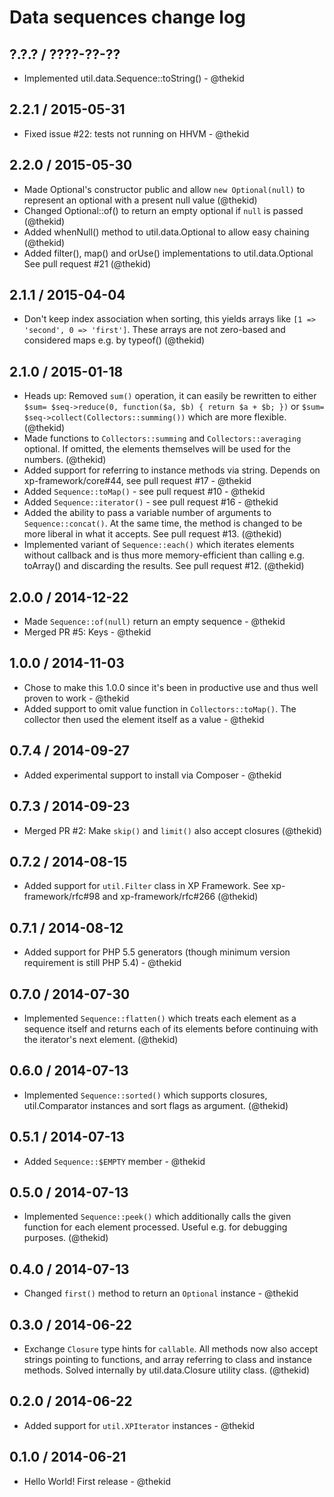 Data sequences change log
=========================

## ?.?.? / ????-??-??

* Implemented util.data.Sequence::toString() - @thekid

## 2.2.1 / 2015-05-31

* Fixed issue #22: tests not running on HHVM - @thekid

## 2.2.0 / 2015-05-30

* Made Optional's constructor public and allow `new Optional(null)` to
  represent an optional with a present null value
  (@thekid)
* Changed Optional::of() to return an empty optional if `null` is passed
  (@thekid)
* Added whenNull() method to util.data.Optional to allow easy chaining
  (@thekid)
* Added filter(), map() and orUse() implementations to util.data.Optional
  See pull request #21
  (@thekid)

## 2.1.1 / 2015-04-04

* Don't keep index association when sorting, this yields arrays like 
  `[1 => 'second', 0 => 'first']`. These arrays are not zero-based and
  considered maps e.g. by typeof()
  (@thekid)

## 2.1.0 / 2015-01-18

* Heads up: Removed `sum()` operation, it can easily be rewritten to
  either `$sum= $seq->reduce(0, function($a, $b) { return $a + $b; })`
  or `$sum= $seq->collect(Collectors::summing())` which are more flexible.
  (@thekid)
* Made functions to `Collectors::summing` and `Collectors::averaging`
  optional. If omitted, the elements themselves will be used for the
  numbers.
  (@thekid)
* Added support for referring to instance methods via string. Depends
  on xp-framework/core#44, see pull request #17 - @thekid
* Added `Sequence::toMap()` - see pull request #10 - @thekid
* Added `Sequence::iterator()` - see pull request #16 - @thekid
* Added the ability to pass a variable number of arguments to
  `Sequence::concat()`. At the same time, the method is changed to
  be more liberal in what it accepts. See pull request #13.
  (@thekid)
* Implemented variant of `Sequence::each()` which iterates elements
  without callback and is thus more memory-efficient than calling
  e.g. toArray() and discarding the results. See pull request #12.
  (@thekid)

## 2.0.0 / 2014-12-22

* Made `Sequence::of(null)` return an empty sequence - @thekid
* Merged PR #5: Keys - @thekid

## 1.0.0 / 2014-11-03

* Chose to make this 1.0.0 since it's been in productive use and thus
  well proven to work - @thekid
* Added support to omit value function in `Collectors::toMap()`. The
  collector then used the element itself as a value - @thekid

## 0.7.4 / 2014-09-27

* Added experimental support to install via Composer - @thekid

## 0.7.3 / 2014-09-23

* Merged PR #2: Make `skip()` and `limit()` also accept closures
  (@thekid)

## 0.7.2 / 2014-08-15

* Added support for `util.Filter` class in XP Framework. See xp-framework/rfc#98
  and xp-framework/rfc#266
  (@thekid)

## 0.7.1 / 2014-08-12

* Added support for PHP 5.5 generators (though minimum version requirement is
  still PHP 5.4) - @thekid

## 0.7.0 / 2014-07-30

* Implemented `Sequence::flatten()` which treats each element as a sequence
  itself and returns each of its elements before continuing with the iterator's
  next element.
  (@thekid)

## 0.6.0 / 2014-07-13

* Implemented `Sequence::sorted()` which supports closures, util.Comparator
  instances and sort flags as argument.
  (@thekid)

## 0.5.1 / 2014-07-13

* Added `Sequence::$EMPTY` member - @thekid

## 0.5.0 / 2014-07-13

* Implemented `Sequence::peek()` which additionally calls the given function
  for each element processed. Useful e.g. for debugging purposes.
  (@thekid)

## 0.4.0 / 2014-07-13

* Changed `first()` method to return an `Optional` instance - @thekid

## 0.3.0 / 2014-06-22

* Exchange `Closure` type hints for `callable`. All methods now also accept
  strings pointing to functions, and array referring to class and instance
  methods. Solved internally by util.data.Closure utility class.
  (@thekid)

## 0.2.0 / 2014-06-22

* Added support for `util.XPIterator` instances - @thekid

## 0.1.0 / 2014-06-21

* Hello World! First release - @thekid